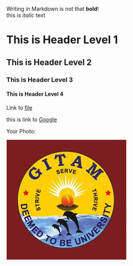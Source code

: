 Writing in Markdown is not that __bold__!  
 this is *italic* text


# This is Header Level 1  
## This is Header Level 2
### This is Header Level 3
#### This is Header Level 4      

Link to [file](File2.md)

this is link to [Google](https://www.google.co.in)

Your Photo:

![Pavankumar](gitamlogo.jpg)